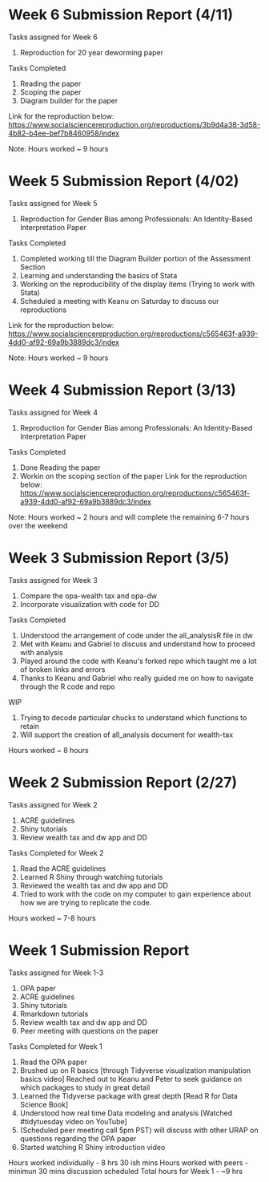 # Week 6 Submission Report (4/11)
Tasks assigned for Week 6
1. Reproduction for 20 year deworming paper

Tasks Completed 
1. Reading the paper 
2. Scoping the paper 
3. Diagram builder for the paper 

Link for the reproduction below:
https://www.socialsciencereproduction.org/reproductions/3b9d4a38-3d58-4b82-b4ee-bef7b8460958/index

Note:
Hours worked ~ 9 hours 

# Week 5 Submission Report (4/02)
Tasks assigned for Week 5
1. Reproduction for Gender Bias among Professionals: An Identity-Based Interpretation Paper

Tasks Completed 
1. Completed working till the Diagram Builder portion of the Assessment Section
2. Learning and understanding the basics of Stata  
3. Working on the reproducibility of the display items (Trying to work with Stata)
4. Scheduled a meeting with Keanu on Saturday to discuss our reproductions 

Link for the reproduction below:
https://www.socialsciencereproduction.org/reproductions/c565463f-a939-4dd0-af92-69a9b3889dc3/index

Note:
Hours worked ~ 9 hours 

# Week 4 Submission Report (3/13)
Tasks assigned for Week 4
1. Reproduction for Gender Bias among Professionals: An Identity-Based Interpretation Paper

Tasks Completed 
1. Done Reading the paper 
2. Workin on the scoping section of the paper
Link for the reproduction below:
https://www.socialsciencereproduction.org/reproductions/c565463f-a939-4dd0-af92-69a9b3889dc3/index

Note:
Hours worked ~ 2 hours and will complete the remaining 6-7 hours over the weekend



# Week 3 Submission Report (3/5)

Tasks assigned for Week 3
1. Compare the opa-wealth tax and opa-dw
2. Incorporate visualization with code for DD

Tasks Completed 
1. Understood the arrangement of code under the all_analysisR file in dw
2. Met with Keanu and Gabriel to discuss and understand how to proceed with analysis 
3. Played around the code with Keanu's forked repo which taught me a lot of broken links and errors
4. Thanks to Keanu and Gabriel who really guided me on how to navigate through the R code and repo

WIP
1. Trying to decode particular chucks to understand which functions to retain
2. Will support the creation of all_analysis document for wealth-tax 

Hours worked ~ 8 hours 
# Week 2 Submission Report (2/27)

Tasks assigned for Week 2
1. ACRE guidelines
2. Shiny tutorials
3. Review wealth tax and dw app and DD

Tasks Completed for Week 2
1. Read the ACRE guidelines
2. Learned R Shiny through watching tutorials
3. Reviewed the wealth tax and dw app and DD
4. Tried to work with the code on my computer to gain experience about how   we are trying to replicate the code.

Hours worked ~ 7-8 hours 

# Week 1 Submission Report

Tasks assigned for Week 1-3
1. OPA paper
2. ACRE guidelines
3. Shiny tutorials
4. Rmarkdown tutorials
5. Review wealth tax and dw app and DD
6. Peer meeting with questions on the paper

Tasks Completed for Week 1
1. Read the OPA paper
2. Brushed up on R basics [through Tidyverse visualization manipulation basics video]
Reached out to Keanu and Peter to seek guidance on which packages to study in great detail
3. Learned the Tidyverse package with great depth [Read R for Data Science Book]
4. Understood how real time Data modeling and analysis [Watched #tidytuesday video on YouTube]
5. (Scheduled peer meeting call 5pm PST) will discuss with other URAP on questions regarding the OPA paper
6. Started watching R Shiny introduction video

Hours worked individually - 8 hrs 30 ish mins
Hours worked with peers -   minimun 30 mins discussion scheduled
Total hours for Week 1 - ~9 hrs
